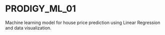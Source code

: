 # PRODIGY_ML_01
Machine learning model for house price prediction using Linear Regression and data visualization.

